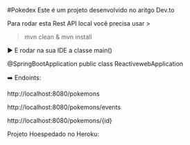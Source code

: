 #Pokedex
Este é um projeto desenvolvido no aritgo Dev.to

Para rodar esta Rest API local você precisa usar >
>mvn clean & mvn install

▶️ E rodar na sua IDE a classe main()

@SpringBootApplication public class ReactivewebApplication

➡️ Endoints:

http://localhost:8080/pokemons

http://localhost:8080/pokemons/events

http://localhost:8080/pokemons/{id}

Projeto Hoespedado no Heroku: 